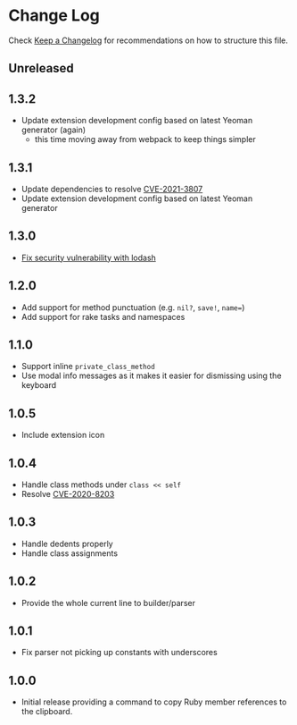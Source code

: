 # Change Log

Check [Keep a Changelog](http://keepachangelog.com/) for recommendations on how to structure this file.

## Unreleased

## 1.3.2

- Update extension development config based on latest Yeoman generator (again)
  - this time moving away from webpack to keep things simpler

## 1.3.1

- Update dependencies to resolve [CVE-2021-3807](https://github.com/advisories/GHSA-93q8-gq69-wqmw)
- Update extension development config based on latest Yeoman generator

## 1.3.0

- [Fix security vulnerability with lodash](https://github.com/ricobl/copy-ruby-member-reference/pull/4)

## 1.2.0

- Add support for method punctuation (e.g. `nil?`, `save!`, `name=`)
- Add support for rake tasks and namespaces

## 1.1.0

- Support inline `private_class_method`
- Use modal info messages as it makes it easier for dismissing using the keyboard

## 1.0.5

- Include extension icon

## 1.0.4

- Handle class methods under `class << self`
- Resolve [CVE-2020-8203](https://github.com/advisories/GHSA-p6mc-m468-83gw)

## 1.0.3

- Handle dedents properly
- Handle class assignments

## 1.0.2

- Provide the whole current line to builder/parser

## 1.0.1

- Fix parser not picking up constants with underscores

## 1.0.0

- Initial release providing a command to copy Ruby member references to the clipboard.
